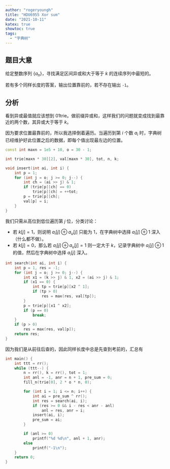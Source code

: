 ```yaml
---
author: "rogeryoungh"
title: "HDU6955 Xor sum"
date: "2021-10-11"
katex: true
showtoc: true
tags: 
  - "字典树"
---
```


## 题目大意

给定整数序列 $\{a_n\}$，寻找满足区间异或和大于等于 $k$ 的连续序列中最短的。

若有多个同样长度的答案，输出位置靠前的，若不存在输出 `-1`。

## 分析

看到异或最值就应该想到 01trie。做前缀异或和，这样我们的问题就变成找到最靠近的两个数，其异或大于等于 $k$。

因为要求位置最靠前的，所以我选择倒着遍历。当遍历到第 $i$ 个数 $a_i$ 时，字典树已经维护好此位置之后的数据，即每个值出现最左边的位置。

```cpp
const int maxn = 1e5 + 10, o = 30 - 1;

int trie[maxn * 30][2], val[maxn * 30], tot, n, k;

void insert(int ai, int i) {
    int p = 1;
    for (int j = o; j >= 0; j--) {
        int ch = (ai >> j) & 1;
        if (trie[p][ch] == 0)
            trie[p][ch] = ++tot;
        p = trie[p][ch];
        val[p] = i;
    }
}
```

我们只需从高位到低位遍历第 $j$ 位，分类讨论：

- 若 $k[j] = 1$，则说明 $a_i[j] \oplus a_u[j]$ 只能为 $1$，在字典树中选择 $a_i[j] \oplus 1$ 深入（什么都不做）。
- 若 $k[j] = 0$，那么若 $a_i[j] \oplus a_u[j] = 1$ 则一定大于 $k$，记录字典树中 $a_i[j] \oplus 1$ 的值，然后在字典树中选择 $a_i[j]$ 深入。

```cpp
int search(int ai, int i) {
    int p = 1, res = -1;
    for (int j = o; j >= 0; j--) {
        int x1 = (k >> j) & 1, x2 = (ai >> j) & 1;
        if (x1 == 0) {
            int tp = trie[p][x2 ^ 1];
            if (tp > 0)
                res = max(res, val[tp]);
        }
        p = trie[p][x1 ^ x2];
        if (p == 0)
            break;
    }
    if (p > 0)
        res = max(res, val[p]);
    return res;
}
```

因为我们是从前往后查的，因此同样长度中总是先查到考前的，汇总有

```cpp
int main() {
    int ttt = rr();
    while (ttt--) {
        n = rr(), k = rr(), tot = 1;
        int anl = -1, anr = n + 1, pre_sum = 0;
        fill_n(trie[0], 2 * o * n, 0);

        for (int i = 1; i <= n; i++) {
            int ai = pre_sum ^ rr();
            int res = search(ai, i);
            if (res >= 0 && i - res < anr - anl)
                anl = res, anr = i;
            insert(ai, i);
            pre_sum = ai;
        }

        if (anl >= 0)
            printf("%d %d\n", anl + 1, anr);
        else
            printf("-1\n");
    }
    return 0;
}
```
